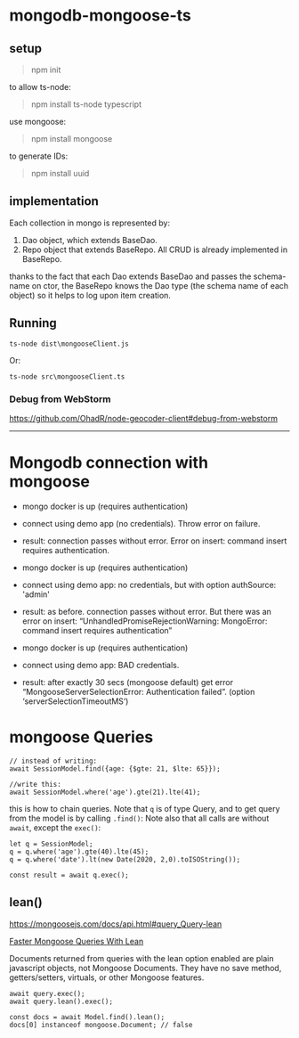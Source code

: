 # mongodb-mongoose-ts

## setup

> npm init

to allow ts-node:

> npm install ts-node typescript

use mongoose:

> npm install mongoose

to generate IDs:

>npm install uuid


## implementation

Each collection in mongo is represented by:

1. Dao object, which extends BaseDao.
2. Repo object that extends BaseRepo. All CRUD is already implemented in BaseRepo.

thanks to the fact that each Dao extends BaseDao and passes the schema-name on ctor, the BaseRepo knows the 
Dao type (the schema name of each object) so it helps to log upon item creation.

## Running

    ts-node dist\mongooseClient.js
Or:
    
    ts-node src\mongooseClient.ts

### Debug from WebStorm

https://github.com/OhadR/node-geocoder-client#debug-from-webstorm

--------------

# Mongodb connection with mongoose

-	mongo docker is up (requires authentication)
-	connect using demo app (no credentials). Throw error on failure.
-	result: connection passes without error. Error on insert: command insert requires authentication.

-	mongo docker is up (requires authentication)
-	connect using demo app: no credentials, but with option authSource: 'admin'
-	result: as before. connection passes without error. But there was an error on insert: “UnhandledPromiseRejectionWarning: MongoError: command insert requires authentication”

-	mongo docker is up (requires authentication)
-	connect using demo app: BAD credentials.
-	result: after exactly 30 secs (mongoose default) get error “MongooseServerSelectionError: Authentication failed”. (option ‘serverSelectionTimeoutMS‘)


# mongoose Queries

    // instead of writing:
    await SessionModel.find({age: {$gte: 21, $lte: 65}});

    //write this:
    await SessionModel.where('age').gte(21).lte(41);
    
this is how to chain queries. Note that `q` is of type Query, and to get query from the model is by calling `.find()`:
Note also that all calls are without `await`, except the `exec()`:
    
    let q = SessionModel;
    q = q.where('age').gte(40).lte(45);
    q = q.where('date').lt(new Date(2020, 2,0).toISOString());

    const result = await q.exec();
    
    
## lean()

https://mongoosejs.com/docs/api.html#query_Query-lean

[Faster Mongoose Queries With Lean](https://mongoosejs.com/docs/tutorials/lean.html)

Documents returned from queries with the lean option enabled are plain javascript objects, not Mongoose Documents. They have no save method, getters/setters, virtuals, or other Mongoose features.
   
    await query.exec(); 
    await query.lean().exec();
    
    const docs = await Model.find().lean();
    docs[0] instanceof mongoose.Document; // false